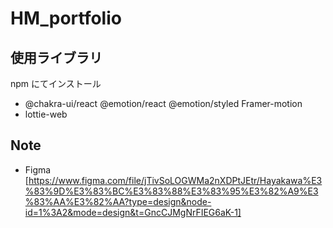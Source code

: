 # HM_portfolio

## 使用ライブラリ

npm にてインストール

- @chakra-ui/react @emotion/react @emotion/styled Framer-motion
- lottie-web

## Note

- Figma
  [https://www.figma.com/file/jTivSoLOGWMa2nXDPtJEtr/Hayakawa%E3%83%9D%E3%83%BC%E3%83%88%E3%83%95%E3%82%A9%E3%83%AA%E3%82%AA?type=design&node-id=1%3A2&mode=design&t=GncCJMgNrFIEG6aK-1]
